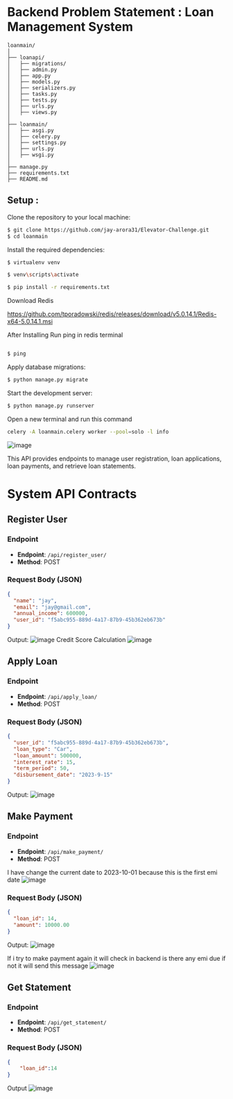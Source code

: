
# Backend Problem Statement : Loan Management System


```plaintext
loanmain/
│
├── loanapi/
│   ├── migrations/
│   ├── admin.py
│   ├── app.py
│   ├── models.py
│   ├── serializers.py
│   ├── tasks.py
│   ├── tests.py
│   ├── urls.py
│   ├── views.py
│
├── loanmain/
│   ├── asgi.py
│   ├── celery.py
│   ├── settings.py
│   ├── urls.py
│   ├── wsgi.py
│  
├── manage.py
├── requirements.txt
├── README.md

```

<h2>Setup :</h2>

Clone the repository to your local machine:
```sh
$ git clone https://github.com/jay-arora31/Elevator-Challenge.git
$ cd loanmain
```
Install the required dependencies:
```sh
$ virtualenv venv


```
```sh
$ venv\scripts\activate


```
```sh
$ pip install -r requirements.txt


```
Download Redis

https://github.com/tporadowski/redis/releases/download/v5.0.14.1/Redis-x64-5.0.14.1.msi

After Installing Run ping in redis terminal
```sh

$ ping


```
Apply database migrations:
```sh
$ python manage.py migrate


```

Start the development server:
```sh
$ python manage.py runserver


```
Open a new terminal and run this command

```sh
celery -A loanmain.celery worker --pool=solo -l info
```
![image](https://github.com/jay-arora31/Loan-Management-System/assets/68243425/9e03ff82-bdb6-44be-8d9d-a8c90484ed53)

This API provides endpoints to manage user registration, loan applications, loan payments, and retrieve loan statements.
# System API Contracts

## Register User
### Endpoint
- **Endpoint**: `/api/register_user/`
- **Method**: POST

### Request Body (JSON)
```json
{
  "name": "jay",
  "email": "jay@gmail.com",
  "annual_income": 600000,
  "user_id": "f5abc955-889d-4a17-87b9-45b362eb673b"
}

```
Output:
![image](https://github.com/jay-arora31/Loan-Management-System/assets/68243425/3cbc7407-30f1-4ff2-acd2-3e17b5ef40ce)
Credit Score Calculation
![image](https://github.com/jay-arora31/Loan-Management-System/assets/68243425/e044e391-3112-4aa6-b531-6b051b945e23)



## Apply Loan
### Endpoint
- **Endpoint**: `/api/apply_loan/`
- **Method**: POST

### Request Body (JSON)
```json
{
  "user_id": "f5abc955-889d-4a17-87b9-45b362eb673b",
  "loan_type": "Car",
  "loan_amount": 500000,
  "interest_rate": 15,
  "term_period": 50,
  "disbursement_date": "2023-9-15"
}

```
Output:
![image](https://github.com/jay-arora31/Loan-Management-System/assets/68243425/17e0a974-35f2-48e2-8223-ad9d6e76e7d0)


## Make Payment  
### Endpoint
- **Endpoint**: `/api/make_payment/`
- **Method**: POST

I have change the current date to 2023-10-01 because this is the first emi date
![image](https://github.com/jay-arora31/Loan-Management-System/assets/68243425/21cc5899-fb99-4696-9aec-d1c85294ca36)

### Request Body (JSON)
```json
{
  "loan_id": 14,
  "amount": 10000.00
}

```

Output:
![image](https://github.com/jay-arora31/Loan-Management-System/assets/68243425/2545a525-6cc5-4c41-aa45-461b9236d435)


If i try to make payment again it will check in backend is there any emi due if not it will send this message
![image](https://github.com/jay-arora31/Loan-Management-System/assets/68243425/be63029f-8612-4a5e-8c95-44f3c03c33de)



## Get Statement
### Endpoint
- **Endpoint**: `/api/get_statement/`
- **Method**: POST

### Request Body (JSON)
```json
{
    "loan_id":14
}

```
Output
![image](https://github.com/jay-arora31/Loan-Management-System/assets/68243425/39dfcbc8-e357-4268-88c1-607c755c561a)




